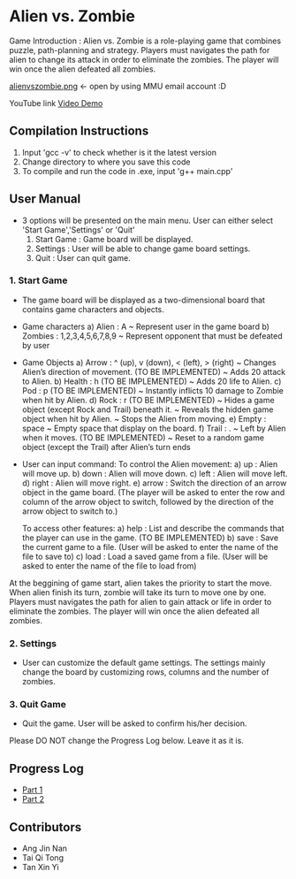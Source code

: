 # Alien vs. Zombie

Game Introduction   : 
Alien vs. Zombie is a role-playing game that combines puzzle, path-planning and strategy. Players must navigates the path for alien to change its attack in order to eliminate the zombies. The player will win once the alien defeated all zombies. 

[alienvszombie.png](https://drive.google.com/file/d/1_B8DFHVSKUzg1RBCE_Q2ySC21yqygPKZ/view?usp=sharing) <- open by using MMU email account :D

YouTube link [Video Demo](https://youtu.be/VHwymZGM8bM)


## Compilation Instructions
1. Input 'gcc -v' to check whether is it the latest version 
2. Change directory to where you save this code
3. To compile and run the code in .exe, input 'g++ main.cpp'


## User Manual

- 3 options will be presented on the main menu. User can either select 'Start Game','Settings' or 'Quit' 
    1. Start Game : Game board will be displayed.
    2. Settings : User will be able to change game board settings.
    3. Quit : User can quit game.

### 1. Start Game 
- The game board will be displayed as a two-dimensional board that contains game characters and objects.
- Game characters 
    a) Alien  : A
                ~ Represent user in the game board
    b) Zombies : 1,2,3,4,5,6,7,8,9
                ~ Represent opponent that must be defeated by user
            
- Game Objects 
    a) Arrow  : ^ (up), v (down), < (left), > (right)
                ~ Changes Alien’s direction of movement.
                (TO BE IMPLEMENTED)
                ~ Adds 20 attack to Alien. 
    b) Health : h 
                (TO BE IMPLEMENTED)
                ~ Adds 20 life to Alien.
    c) Pod    : p 
                (TO BE IMPLEMENTED)
                ~ Instantly inflicts 10 damage to Zombie when hit by Alien. 
    d) Rock   : r 
                (TO BE IMPLEMENTED)
                ~ Hides a game object (except Rock and Trail) beneath it.
                ~ Reveals the hidden game object when hit by Alien.
                ~ Stops the Alien from moving.
    e) Empty  : space
                ~ Empty space that display on the board.
    f) Trail  : .
                ~ Left by Alien when it moves.
                (TO BE IMPLEMENTED)
                ~ Reset to a random game object (except the Trail) after Alien’s turn ends

- User can input command:
    To control the Alien movement:
        a) up    : Alien will move up.
        b) down  : Alien will move down.
        c) left  : Alien will move left.
        d) right : Alien will move right.
        e) arrow : Switch the direction of an arrow object in the game board. (The player will be asked to enter the row and column of the arrow object
                to switch, followed by the direction of the arrow object to switch to.)

    To access other features: 
        a) help  : List and describe the commands that the player can use in the game.
        (TO BE IMPLEMENTED)
        b) save  : Save the current game to a file. (User will be asked to enter the name of the file to save to)
        c) load  : Load a saved game from a file. (User will be asked to enter the name of the file to load from)

At the beggining of game start, alien takes the priority to start the move. 
When alien finish its turn, zombie will take its turn to move one by one. 
Players must navigates the path for alien to gain attack or life in order to eliminate the zombies. 
The player will win once the alien defeated all zombies. 

### 2. Settings
- User can customize the default game settings. The settings mainly change the board by customizing rows, columns and the number of zombies.

### 3. Quit Game
- Quit the game. User will be asked to confirm his/her decision.

Please DO NOT change the Progress Log below. Leave it as it is.


## Progress Log

- [Part 1](PART1.md)
- [Part 2](PART2.md)


## Contributors
- Ang Jin Nan
- Tai Qi Tong
- Tan Xin Yi